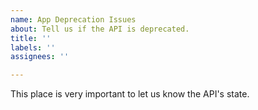 ```yaml
---
name: App Deprecation Issues
about: Tell us if the API is deprecated.
title: ''
labels: ''
assignees: ''

---
```


This place is very important to let us know the API's state.
